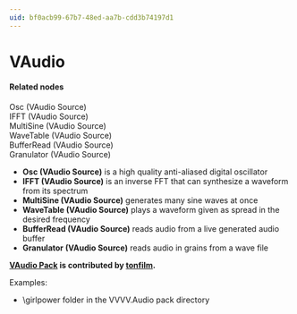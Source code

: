 ```yaml
---
uid: bf0acb99-67b7-48ed-aa7b-cdd3b74197d1
---
```


# VAudio

#### Related nodes
Osc (VAudio Source)  
IFFT (VAudio Source)  
MultiSine (VAudio Source)  
WaveTable (VAudio Source)  
BufferRead (VAudio Source)  
Granulator (VAudio Source)  


* **Osc (VAudio Source)** is a high quality anti-aliased digital oscillator  
* **IFFT (VAudio Source)** is an inverse FFT that can synthesize a waveform from its spectrum  
* **MultiSine (VAudio Source)** generates many sine waves at once  
* **WaveTable (VAudio Source)** plays a waveform given as spread in the desired frequency  
* **BufferRead (VAudio Source)** reads audio from a live generated audio buffer  
* **Granulator (VAudio Source)** reads audio in grains from a wave file  

**<a href="https://vvvv.org/contribution/vvvv.audio-pack-alpha" class="extURL contribution" target="_blank">VAudio Pack</a> is contributed by <span class="user"><a href="https://vvvv.org/users/tonfilm" class="extURL" target="_blank">tonfilm</a></span>.**  

Examples:  
* \girlpower folder in the VVVV.Audio pack directory  



